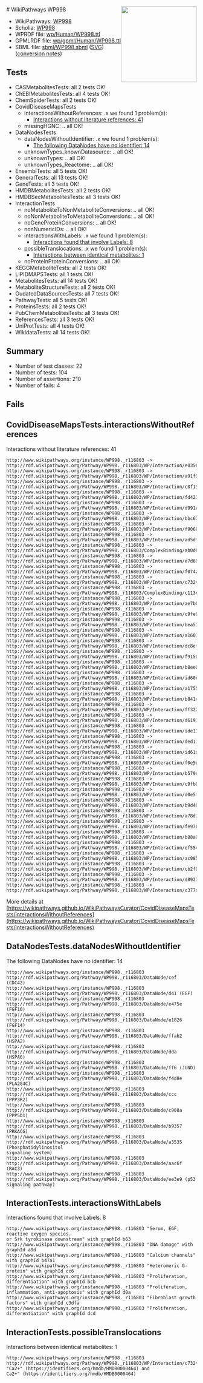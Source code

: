 <img style="float: right; width: 200px" src="../logo.png" />
# WikiPathways WP998

* WikiPathways: [WP998](https://identifiers.org/wikipathways:WP998)
* Scholia: [WP998](https://scholia.toolforge.org/wikipathways/WP998)
* WPRDF file: [wp/Human/WP998.ttl](../wp/Human/WP998.ttl)
* GPMLRDF file: [wp/gpml/Human/WP998.ttl](../wp/gpml/Human/WP998.ttl)
* SBML file: [sbml/WP998.sbml](../sbml/WP998.sbml) ([SVG](../sbml/WP998.svg)) ([conversion notes](../sbml/WP998.txt))

## Tests
* CASMetabolitesTests: all 2 tests OK!
* ChEBIMetabolitesTests: all 4 tests OK!
* ChemSpiderTests: all 2 tests OK!
* CovidDiseaseMapsTests
    * interactionsWithoutReferences: .x we found 1 problem(s):
        * [Interactions without literature references: 41](#9701cd3f)
    * missingHGNC: .. all OK!
* DataNodesTests
    * dataNodesWithoutIdentifier: .x we found 1 problem(s):
        * [The following DataNodes have no identifier: 14](#8792c494)
    * unknownTypes_knownDatasource: .. all OK!
    * unknownTypes: .. all OK!
    * unknownTypes_Reactome: .. all OK!
* EnsemblTests: all 5 tests OK!
* GeneralTests: all 13 tests OK!
* GeneTests: all 3 tests OK!
* HMDBMetabolitesTests: all 2 tests OK!
* HMDBSecMetabolitesTests: all 3 tests OK!
* InteractionTests
    * noMetaboliteToNonMetaboliteConversions: .. all OK!
    * noNonMetaboliteToMetaboliteConversions: .. all OK!
    * noGeneProteinConversions: .. all OK!
    * nonNumericIDs: .. all OK!
    * interactionsWithLabels: .x we found 1 problem(s):
        * [Interactions found that involve Labels: 8](#630d267f)
    * possibleTranslocations: .x we found 1 problem(s):
        * [Interactions between identical metabolites: 1](#d59038c4)
    * noProteinProteinConversions: .. all OK!
* KEGGMetaboliteTests: all 2 tests OK!
* LIPIDMAPSTests: all 1 tests OK!
* MetabolitesTests: all 14 tests OK!
* MetaboliteStructureTests: all 2 tests OK!
* OudatedDataSourcesTests: all 7 tests OK!
* PathwayTests: all 5 tests OK!
* ProteinsTests: all 2 tests OK!
* PubChemMetabolitesTests: all 3 tests OK!
* ReferencesTests: all 3 tests OK!
* UniProtTests: all 4 tests OK!
* WikidataTests: all 14 tests OK!


## Summary

* Number of test classes: 22
* Number of tests: 104
* Number of assertions: 210
* Number of fails: 4

## Fails

<a name="9701cd3f" />

## CovidDiseaseMapsTests.interactionsWithoutReferences

Interactions without literature references: 41
```
http://www.wikipathways.org/instance/WP998._r116803 -> http://rdf.wikipathways.org/Pathway/WP998._r116803/WP/Interaction/e0356
http://www.wikipathways.org/instance/WP998._r116803 -> http://rdf.wikipathways.org/Pathway/WP998._r116803/WP/Interaction/a91f9
http://www.wikipathways.org/instance/WP998._r116803 -> http://rdf.wikipathways.org/Pathway/WP998._r116803/WP/Interaction/c0f19
http://www.wikipathways.org/instance/WP998._r116803 -> http://rdf.wikipathways.org/Pathway/WP998._r116803/WP/Interaction/fd421
http://www.wikipathways.org/instance/WP998._r116803 -> http://rdf.wikipathways.org/Pathway/WP998._r116803/WP/Interaction/d991e
http://www.wikipathways.org/instance/WP998._r116803 -> http://rdf.wikipathways.org/Pathway/WP998._r116803/WP/Interaction/bbc67
http://www.wikipathways.org/instance/WP998._r116803 -> http://rdf.wikipathways.org/Pathway/WP998._r116803/WP/Interaction/f9069
http://www.wikipathways.org/instance/WP998._r116803 -> http://rdf.wikipathways.org/Pathway/WP998._r116803/WP/Interaction/ad5df
http://www.wikipathways.org/instance/WP998._r116803 -> http://rdf.wikipathways.org/Pathway/WP998._r116803/ComplexBinding/ab0d6
http://www.wikipathways.org/instance/WP998._r116803 -> http://rdf.wikipathways.org/Pathway/WP998._r116803/WP/Interaction/e7d69
http://www.wikipathways.org/instance/WP998._r116803 -> http://rdf.wikipathways.org/Pathway/WP998._r116803/WP/Interaction/f0742
http://www.wikipathways.org/instance/WP998._r116803 -> http://rdf.wikipathways.org/Pathway/WP998._r116803/WP/Interaction/c7324
http://www.wikipathways.org/instance/WP998._r116803 -> http://rdf.wikipathways.org/Pathway/WP998._r116803/ComplexBinding/c113c
http://www.wikipathways.org/instance/WP998._r116803 -> http://rdf.wikipathways.org/Pathway/WP998._r116803/WP/Interaction/ae7b0
http://www.wikipathways.org/instance/WP998._r116803 -> http://rdf.wikipathways.org/Pathway/WP998._r116803/WP/Interaction/c9fe0
http://www.wikipathways.org/instance/WP998._r116803 -> http://rdf.wikipathways.org/Pathway/WP998._r116803/WP/Interaction/bea51
http://www.wikipathways.org/instance/WP998._r116803 -> http://rdf.wikipathways.org/Pathway/WP998._r116803/WP/Interaction/a1601
http://www.wikipathways.org/instance/WP998._r116803 -> http://rdf.wikipathways.org/Pathway/WP998._r116803/WP/Interaction/dc8ef
http://www.wikipathways.org/instance/WP998._r116803 -> http://rdf.wikipathways.org/Pathway/WP998._r116803/WP/Interaction/f9150
http://www.wikipathways.org/instance/WP998._r116803 -> http://rdf.wikipathways.org/Pathway/WP998._r116803/WP/Interaction/b8ee0
http://www.wikipathways.org/instance/WP998._r116803 -> http://rdf.wikipathways.org/Pathway/WP998._r116803/WP/Interaction/id60c0d005
http://www.wikipathways.org/instance/WP998._r116803 -> http://rdf.wikipathways.org/Pathway/WP998._r116803/WP/Interaction/a1755
http://www.wikipathways.org/instance/WP998._r116803 -> http://rdf.wikipathways.org/Pathway/WP998._r116803/WP/Interaction/b8414
http://www.wikipathways.org/instance/WP998._r116803 -> http://rdf.wikipathways.org/Pathway/WP998._r116803/WP/Interaction/ff322
http://www.wikipathways.org/instance/WP998._r116803 -> http://rdf.wikipathways.org/Pathway/WP998._r116803/WP/Interaction/d6191
http://www.wikipathways.org/instance/WP998._r116803 -> http://rdf.wikipathways.org/Pathway/WP998._r116803/WP/Interaction/ide117a115
http://www.wikipathways.org/instance/WP998._r116803 -> http://rdf.wikipathways.org/Pathway/WP998._r116803/WP/Interaction/ded11
http://www.wikipathways.org/instance/WP998._r116803 -> http://rdf.wikipathways.org/Pathway/WP998._r116803/WP/Interaction/id61d4ba12
http://www.wikipathways.org/instance/WP998._r116803 -> http://rdf.wikipathways.org/Pathway/WP998._r116803/WP/Interaction/f0e5e
http://www.wikipathways.org/instance/WP998._r116803 -> http://rdf.wikipathways.org/Pathway/WP998._r116803/WP/Interaction/b579c
http://www.wikipathways.org/instance/WP998._r116803 -> http://rdf.wikipathways.org/Pathway/WP998._r116803/WP/Interaction/c9fb0
http://www.wikipathways.org/instance/WP998._r116803 -> http://rdf.wikipathways.org/Pathway/WP998._r116803/WP/Interaction/d0e5f
http://www.wikipathways.org/instance/WP998._r116803 -> http://rdf.wikipathways.org/Pathway/WP998._r116803/WP/Interaction/b9d46
http://www.wikipathways.org/instance/WP998._r116803 -> http://rdf.wikipathways.org/Pathway/WP998._r116803/WP/Interaction/a78d7
http://www.wikipathways.org/instance/WP998._r116803 -> http://rdf.wikipathways.org/Pathway/WP998._r116803/WP/Interaction/fe976
http://www.wikipathways.org/instance/WP998._r116803 -> http://rdf.wikipathways.org/Pathway/WP998._r116803/WP/Interaction/b88a9
http://www.wikipathways.org/instance/WP998._r116803 -> http://rdf.wikipathways.org/Pathway/WP998._r116803/WP/Interaction/ef554
http://www.wikipathways.org/instance/WP998._r116803 -> http://rdf.wikipathways.org/Pathway/WP998._r116803/WP/Interaction/ac085
http://www.wikipathways.org/instance/WP998._r116803 -> http://rdf.wikipathways.org/Pathway/WP998._r116803/WP/Interaction/cb2f0
http://www.wikipathways.org/instance/WP998._r116803 -> http://rdf.wikipathways.org/Pathway/WP998._r116803/WP/Interaction/d8923
http://www.wikipathways.org/instance/WP998._r116803 -> http://rdf.wikipathways.org/Pathway/WP998._r116803/WP/Interaction/c377d
```

More details at [https://wikipathways.github.io/WikiPathwaysCurator/CovidDiseaseMapsTests/interactionsWithoutReferences](https://wikipathways.github.io/WikiPathwaysCurator/CovidDiseaseMapsTests/interactionsWithoutReferences)

<a name="8792c494" />

## DataNodesTests.dataNodesWithoutIdentifier

The following DataNodes have no identifier: 14
```
http://www.wikipathways.org/instance/WP998._r116803 http://rdf.wikipathways.org/Pathway/WP998._r116803/DataNode/cef (CDC42)
http://www.wikipathways.org/instance/WP998._r116803 http://rdf.wikipathways.org/Pathway/WP998._r116803/DataNode/d41 (EGF)
http://www.wikipathways.org/instance/WP998._r116803 http://rdf.wikipathways.org/Pathway/WP998._r116803/DataNode/e475e (FGF10)
http://www.wikipathways.org/instance/WP998._r116803 http://rdf.wikipathways.org/Pathway/WP998._r116803/DataNode/e1826 (FGF14)
http://www.wikipathways.org/instance/WP998._r116803 http://rdf.wikipathways.org/Pathway/WP998._r116803/DataNode/ffab2 (HSPA2)
http://www.wikipathways.org/instance/WP998._r116803 http://rdf.wikipathways.org/Pathway/WP998._r116803/DataNode/dda (HSPA6)
http://www.wikipathways.org/instance/WP998._r116803 http://rdf.wikipathways.org/Pathway/WP998._r116803/DataNode/ff6 (JUND)
http://www.wikipathways.org/instance/WP998._r116803 http://rdf.wikipathways.org/Pathway/WP998._r116803/DataNode/f4d8e (PLA2G4C)
http://www.wikipathways.org/instance/WP998._r116803 http://rdf.wikipathways.org/Pathway/WP998._r116803/DataNode/ccc (PPP3R2)
http://www.wikipathways.org/instance/WP998._r116803 http://rdf.wikipathways.org/Pathway/WP998._r116803/DataNode/c908a (PPP5D1)
http://www.wikipathways.org/instance/WP998._r116803 http://rdf.wikipathways.org/Pathway/WP998._r116803/DataNode/b9357 (PRKACG)
http://www.wikipathways.org/instance/WP998._r116803 http://rdf.wikipathways.org/Pathway/WP998._r116803/DataNode/a3535 (Phosphatidylinositol
signaling system)
http://www.wikipathways.org/instance/WP998._r116803 http://rdf.wikipathways.org/Pathway/WP998._r116803/DataNode/aac6f (RAC3)
http://www.wikipathways.org/instance/WP998._r116803 http://rdf.wikipathways.org/Pathway/WP998._r116803/DataNode/ee3e9 (p53 signaling pathway)
```

<a name="630d267f" />

## InteractionTests.interactionsWithLabels

Interactions found that involve Labels: 8
```
http://www.wikipathways.org/instance/WP998._r116803 "Serum, EGF,
reactive oxygen species.
or Srk tyrokinase downstream" with graphId b63
http://www.wikipathways.org/instance/WP998._r116803 "DNA damage" with graphId a9d
http://www.wikipathways.org/instance/WP998._r116803 "Calcium channels" with graphId b47a1
http://www.wikipathways.org/instance/WP998._r116803 "Heteromeric G-protein" with graphId cc6
http://www.wikipathways.org/instance/WP998._r116803 "Proliferation, differentiation" with graphId bcb
http://www.wikipathways.org/instance/WP998._r116803 "Proliferation, inflammation, anti-apoptosis" with graphId d0a
http://www.wikipathways.org/instance/WP998._r116803 "Fibroblast growth
factors" with graphId c3dfa
http://www.wikipathways.org/instance/WP998._r116803 "Proliferation, differentiation" with graphId dcd
```

<a name="d59038c4" />

## InteractionTests.possibleTranslocations

Interactions between identical metabolites: 1
```
http://www.wikipathways.org/instance/WP998._r116803 http://rdf.wikipathways.org/Pathway/WP998._r116803/WP/Interaction/c7324 "Ca2+" (https://identifiers.org/hmdb/HMDB0000464) and 
Ca2+" (https://identifiers.org/hmdb/HMDB0000464)
```

